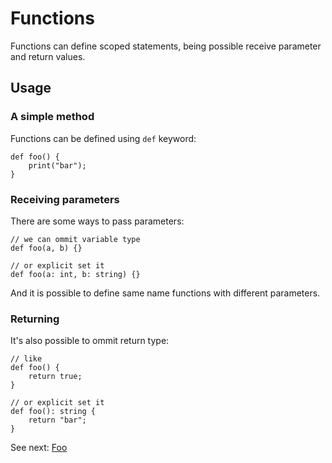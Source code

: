 # Functions
Functions can define scoped statements, being possible receive parameter and return values.

## Usage

### A simple method
Functions can be defined using `def` keyword:
```cp
def foo() {
    print("bar");
}
```

### Receiving parameters
There are some ways to pass parameters:
```cp
// we can ommit variable type
def foo(a, b) {}

// or explicit set it
def foo(a: int, b: string) {}
```
And it is possible to define same name functions with different parameters.

### Returning
It's also possible to ommit return type:
```cp
// like
def foo() {
    return true;
}

// or explicit set it
def foo(): string {
    return "bar";
}
```


See next: [Foo](/bar)

